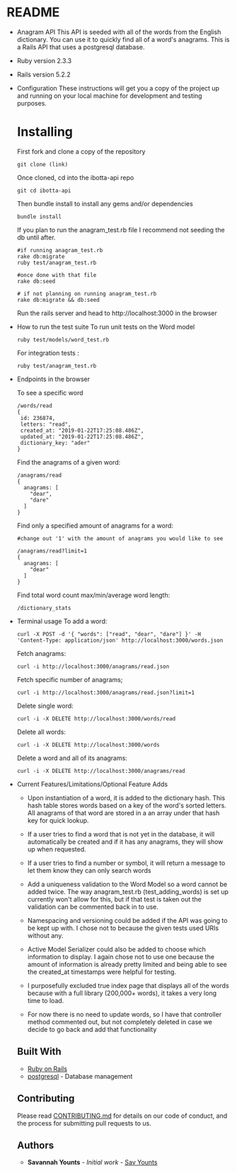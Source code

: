 # README

* Anagram API
  This API is seeded with all of the words from the English dictionary. You can use it to quickly find all of a word's anagrams. This is a Rails API that uses a postgresql database.

* Ruby version
  2.3.3

* Rails version
    5.2.2

* Configuration
  These instructions will get you a copy of the project up and running on your local machine for development and testing purposes.

  # Installing
  First fork and clone a copy of the repository
  ```
  git clone (link)
  ```

  Once cloned, cd into the ibotta-api repo
  ```
  git cd ibotta-api
  ```

  Then bundle install to install any gems and/or dependencies
  ```
  bundle install
  ```

  If you plan to run the anagram_test.rb file I recommend not seeding the db until after.  
  ```
  #if running anagram_test.rb
  rake db:migrate
  ruby test/anagram_test.rb

  #once done with that file
  rake db:seed
  ```

  ```
  # if not planning on running anagram_test.rb
  rake db:migrate && db:seed
  ```
  Run the rails server and head to http://localhost:3000 in the browser

* How to run the test suite
  To run unit tests on the Word model
  ```
  ruby test/models/word_test.rb
  ```

  For integration tests :
  ```
  ruby test/anagram_test.rb
  ```

* Endpoints in the browser

   To see a specific word
   ```
   /words/read
   {
    id: 236874,
    letters: "read",
    created_at: "2019-01-22T17:25:08.486Z",
    updated_at: "2019-01-22T17:25:08.486Z",
    dictionary_key: "ader"
  }

   ```

   Find the anagrams of a given word:
   ```
   /anagrams/read
   {
     anagrams: [
       "dear",
       "dare"
     ]
   }
   ```

   Find only a specified amount of anagrams for a word:
   ```
   #change out '1' with the amount of anagrams you would like to see

   /anagrams/read?limit=1
   {
     anagrams: [
       "dear"
     ]
   }
   ```

   Find total word count max/min/average word length:
  ```
  /dictionary_stats
  ```

* Terminal usage
    To add a word:
     ```
     curl -X POST -d '{ "words": ["read", "dear", "dare"] }' -H 'Content-Type: application/json' http://localhost:3000/words.json
     ```

    Fetch anagrams:

    ```
    curl -i http://localhost:3000/anagrams/read.json
    ```

    Fetch specific number of anagrams;

    ```
    curl -i http://localhost:3000/anagrams/read.json?limit=1
    ```

    Delete single word:
    ```
    curl -i -X DELETE http://localhost:3000/words/read
    ```

    Delete all words:
    ```
    curl -i -X DELETE http://localhost:3000/words
    ```

    Delete a word and all of its anagrams:
    ```
    curl -i -X DELETE http://localhost:3000/anagrams/read
    ```

* Current Features/Limitations/Optional Feature Adds

  - Upon instantiation of a word, it is added to the dictionary hash. This hash table stores words based on a key of the word's sorted letters. All anagrams of that word are stored in a an array under that hash key for quick lookup.   
  - If a user tries to find a word that is not yet in the database, it will automatically be created and if it has any anagrams, they will show up when requested.
  - If a user tries to find a number or symbol, it will return a message to let them know they can only search words

  - Add a uniqueness validation to the Word Model so a word cannot be added twice. The way anagram_test.rb (test_adding_words) is set up currently won't allow for this, but if that test is taken out the validation can be commented back in to use.
  - Namespacing and versioning could be added if the API was going to be kept up with. I chose not to because the given tests used URIs without any.
  - Active Model Serializer could also be added to choose which information to display. I again chose not to use one because the amount of information is already pretty limited and being able to see the created_at timestamps were helpful for testing.

  - I purposefully excluded true index page that displays all of the words because with a full library (200,000+ words), it takes a very long time to load.
  - For now there is no need to update words, so I have that controller method commented out, but not completely deleted in case we decide to go back and add that functionality



  ## Built With

  * [Ruby on Rails](https://rubyonrails.org/)
  * [postgresql](https://www.postgresql.org/) - Database management

  ## Contributing

  Please read [CONTRIBUTING.md](https://gist.github.com/PurpleBooth/b24679402957c63ec426) for details on our code of conduct, and the process for submitting pull requests to us.

  ## Authors

  * **Savannah Younts** - *Initial work* - [Sav Younts](https://github.com/savyounts)
